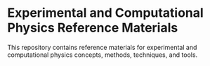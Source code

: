 # Experimental and Computational Physics Reference Materials
This repository contains reference materials for experimental and computational physics concepts, methods, techniques, and tools.
